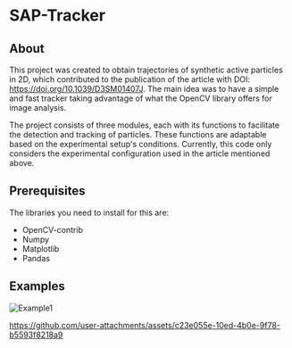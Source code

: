 # SAP-Tracker

## About <a name = "about"></a>
This project was created to obtain trajectories of synthetic active particles in 2D, which contributed to the publication of the article with DOI: https://doi.org/10.1039/D3SM01407J. The main idea was to have a simple and fast tracker taking advantage of what the OpenCV library offers for image analysis.

The project consists of three modules, each with its functions to facilitate the detection and tracking of particles. These functions are adaptable based on the experimental setup's conditions. Currently, this code only considers the experimental configuration used in the article mentioned above.

## Prerequisites
The libraries you need to install for this are:
- OpenCV-contrib
- Numpy
- Matplotlib
- Pandas

## Examples
![Example1](https://github.com/user-attachments/assets/02d2e87e-b920-4093-b725-f9e3e60e795e)



https://github.com/user-attachments/assets/c23e055e-10ed-4b0e-9f78-b5593f8218a9

